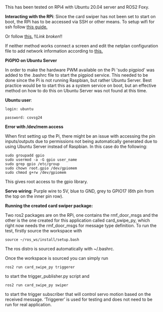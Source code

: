This has been tested on RPi4 with Ubuntu 20.04 server and ROS2 Foxy.

**Interacting with the RPi**: Since the card swiper has not been set to start on boot, the RPi has to be accessed via SSH or other means. To setup wifi for ssh follow [this guide.](https://ubuntu.com/tutorials/how-to-install-ubuntu-on-your-raspberry-pi#3-wifi-or-ethernet) 

Or follow [this.](https://iot.samteck.net/raspberry-pi/setting-up/wifi-raspberry-pi-ubuntu-headless/) !!*Link broken*!!

If neither method works connect a screen and edit the netplan configuration file to add network information according to [this.](https://linuxconfig.org/ubuntu-20-04-connect-to-wifi-from-command-line)

**PiGPIO on Ubuntu Server**

In order to make the hardware PWM available on the Pi 'sudo pigpiod' was added to the .bashrc file to start the pigpiod service. This needed to be done since the Pi is not running Raspbian, but rather Ubuntu Server. Best practice would be to start this as a system service on boot, but an effective method on how to do this on Ubuntu Server was not found at this time.

**Ubuntu user**:

	login: ubuntu

	password: covsg24
	
**Error with /dev/mem access**

When first setting up the Pi, there might be an issue with accessing the pin inputs/outputs due to permissions not being automatically generated due to using Ubuntu Server instead of Raspbian. In this case do the following:

	sudo groupadd gpio
	sudo usermod -a -G gpio user_name
	sudo grep gpio /etc/group
	sudo chown root.gpio /dev/gpiomem
	sudo chmod g+rw /dev/gpiomem
	
This gives root access to the gpio library.

**Servo wiring**: Purple wire to 5V, blue to GND, grey to GPIO17 (6th pin from the top on the inner pin row).

**Running the created card swiper package:**

Two ros2 packages are on the RPi, one contains the rmf_door_msgs and the other is the one created for this application called card_swipe_py, which right now needs the rmf_door_msgs for message type definition. To run the test, firstly source the workspace with 

	source ~/ros_ws/install/setup.bash
	
The ros distro is sourced automatically with ~/.bashrc.

Once the workspace is sourced you can simply run 
	
	ros2 run card_swipe_py triggerer

to start the trigger_publisher.py script and 
	
	ros2 run card_swipe_py swiper
	
to start the trigger subscriber that will control servo motion based on the received message. ‘Triggerer’ is used for testing and does not need to be run for real application.
